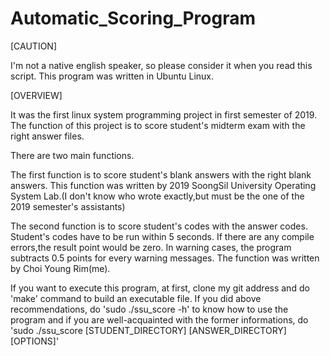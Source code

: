 # Automatic_Scoring_Program

[CAUTION]

I'm not a native english speaker, so please consider it when you read this script. This program was written in Ubuntu Linux.

[OVERVIEW]

It was the first linux system programming project in first semester of 2019.
The function of this project is to score student's midterm exam with the right answer files. 

There are two main functions. 

The first function is to score student's blank answers with the right blank answers. This function was written by 2019 SoongSil University Operating System Lab.(I don't know who wrote exactly,but must be the one of the 2019 semester's assistants)

The second function is to score student's codes with the answer codes. Student's codes have to be run within 5 seconds. If there are any compile errors,the result point would be zero. In warning cases, the program subtracts 0.5 points for every warning messages. The function was written by Choi Young Rim(me).

If you want to execute this program, at first, clone my git address and do 'make' command to build an executable file.
If you did above recommendations, do 'sudo ./ssu_score -h' to know how to use the program and if you are well-acquainted with the former informations, do 'sudo ./ssu_score [STUDENT_DIRECTORY] [ANSWER_DIRECTORY] [OPTIONS]'
